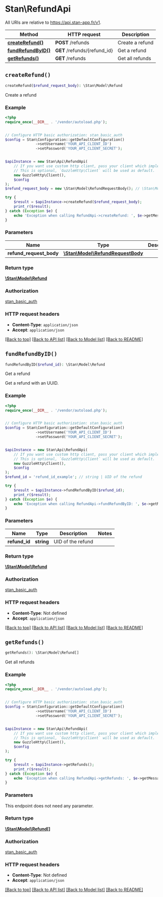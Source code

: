 # Stan\RefundApi

All URIs are relative to https://api.stan-app.fr/v1.

Method | HTTP request | Description
------------- | ------------- | -------------
[**createRefund()**](RefundApi.md#createRefund) | **POST** /refunds | Create a refund
[**fundRefundByID()**](RefundApi.md#fundRefundByID) | **GET** /refunds/{refund_id} | Get a refund
[**getRefunds()**](RefundApi.md#getRefunds) | **GET** /refunds | Get all refunds


## `createRefund()`

```php
createRefund($refund_request_body): \Stan\Model\Refund
```

Create a refund

### Example

```php
<?php
require_once(__DIR__ . '/vendor/autoload.php');


// Configure HTTP basic authorization: stan_basic_auth
$config = Stan\Configuration::getDefaultConfiguration()
              ->setUsername('YOUR_API_CLIENT_ID')
              ->setPassword('YOUR_API_CLIENT_SECRET');


$apiInstance = new Stan\Api\RefundApi(
    // If you want use custom http client, pass your client which implements `GuzzleHttp\ClientInterface`.
    // This is optional, `GuzzleHttp\Client` will be used as default.
    new GuzzleHttp\Client(),
    $config
);
$refund_request_body = new \Stan\Model\RefundRequestBody(); // \Stan\Model\RefundRequestBody

try {
    $result = $apiInstance->createRefund($refund_request_body);
    print_r($result);
} catch (Exception $e) {
    echo 'Exception when calling RefundApi->createRefund: ', $e->getMessage(), PHP_EOL;
}
```

### Parameters

Name | Type | Description  | Notes
------------- | ------------- | ------------- | -------------
 **refund_request_body** | [**\Stan\Model\RefundRequestBody**](../Model/RefundRequestBody.md)|  | [optional]

### Return type

[**\Stan\Model\Refund**](../Model/Refund.md)

### Authorization

[stan_basic_auth](../../README.md#stan_basic_auth)

### HTTP request headers

- **Content-Type**: `application/json`
- **Accept**: `application/json`

[[Back to top]](#) [[Back to API list]](../../README.md#endpoints)
[[Back to Model list]](../../README.md#models)
[[Back to README]](../../README.md)

## `fundRefundByID()`

```php
fundRefundByID($refund_id): \Stan\Model\Refund
```

Get a refund

Get a refund with an UUID.

### Example

```php
<?php
require_once(__DIR__ . '/vendor/autoload.php');


// Configure HTTP basic authorization: stan_basic_auth
$config = Stan\Configuration::getDefaultConfiguration()
              ->setUsername('YOUR_API_CLIENT_ID')
              ->setPassword('YOUR_API_CLIENT_SECRET');


$apiInstance = new Stan\Api\RefundApi(
    // If you want use custom http client, pass your client which implements `GuzzleHttp\ClientInterface`.
    // This is optional, `GuzzleHttp\Client` will be used as default.
    new GuzzleHttp\Client(),
    $config
);
$refund_id = 'refund_id_example'; // string | UID of the refund

try {
    $result = $apiInstance->fundRefundByID($refund_id);
    print_r($result);
} catch (Exception $e) {
    echo 'Exception when calling RefundApi->fundRefundByID: ', $e->getMessage(), PHP_EOL;
}
```

### Parameters

Name | Type | Description  | Notes
------------- | ------------- | ------------- | -------------
 **refund_id** | **string**| UID of the refund |

### Return type

[**\Stan\Model\Refund**](../Model/Refund.md)

### Authorization

[stan_basic_auth](../../README.md#stan_basic_auth)

### HTTP request headers

- **Content-Type**: Not defined
- **Accept**: `application/json`

[[Back to top]](#) [[Back to API list]](../../README.md#endpoints)
[[Back to Model list]](../../README.md#models)
[[Back to README]](../../README.md)

## `getRefunds()`

```php
getRefunds(): \Stan\Model\Refund[]
```

Get all refunds

### Example

```php
<?php
require_once(__DIR__ . '/vendor/autoload.php');


// Configure HTTP basic authorization: stan_basic_auth
$config = Stan\Configuration::getDefaultConfiguration()
              ->setUsername('YOUR_API_CLIENT_ID')
              ->setPassword('YOUR_API_CLIENT_SECRET');


$apiInstance = new Stan\Api\RefundApi(
    // If you want use custom http client, pass your client which implements `GuzzleHttp\ClientInterface`.
    // This is optional, `GuzzleHttp\Client` will be used as default.
    new GuzzleHttp\Client(),
    $config
);

try {
    $result = $apiInstance->getRefunds();
    print_r($result);
} catch (Exception $e) {
    echo 'Exception when calling RefundApi->getRefunds: ', $e->getMessage(), PHP_EOL;
}
```

### Parameters

This endpoint does not need any parameter.

### Return type

[**\Stan\Model\Refund[]**](../Model/Refund.md)

### Authorization

[stan_basic_auth](../../README.md#stan_basic_auth)

### HTTP request headers

- **Content-Type**: Not defined
- **Accept**: `application/json`

[[Back to top]](#) [[Back to API list]](../../README.md#endpoints)
[[Back to Model list]](../../README.md#models)
[[Back to README]](../../README.md)
